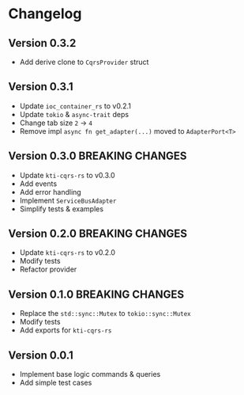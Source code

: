 # Changelog

## Version 0.3.2
* Add derive clone to `CqrsProvider` struct

## Version 0.3.1
* Update `ioc_container_rs` to v0.2.1
* Update `tokio` & `async-trait` deps
* Change tab size `2` -> `4`
* Remove impl `async fn get_adapter(...)` moved to `AdapterPort<T>`

## Version 0.3.0 BREAKING CHANGES
* Update `kti-cqrs-rs` to v0.3.0
* Add events
* Add error handling
* Implement `ServiceBusAdapter`
* Simplify tests & examples

## Version 0.2.0 BREAKING CHANGES
* Update `kti-cqrs-rs` to v0.2.0
* Modify tests
* Refactor provider

## Version 0.1.0 BREAKING CHANGES
* Replace the `std::sync::Mutex` to `tokio::sync::Mutex`
* Modify tests
* Add exports for `kti-cqrs-rs`

## Version 0.0.1
* Implement base logic commands & queries
* Add simple test cases

